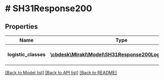 # # SH31Response200

## Properties

Name | Type | Description | Notes
------------ | ------------- | ------------- | -------------
**logistic_classes** | [**\cbdesk\Mirakl\Model\SH31Response200LogisticClasses[]**](SH31Response200LogisticClasses.md) | List of logistic classes | [optional]

[[Back to Model list]](../../README.md#models) [[Back to API list]](../../README.md#endpoints) [[Back to README]](../../README.md)
